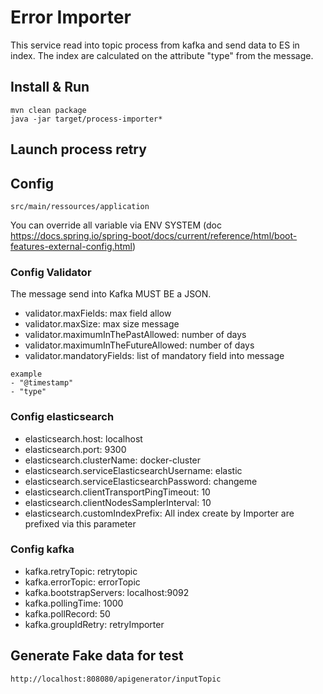 # Error Importer

This service read into topic process from kafka and send data to ES in index. The index are calculated on the attribute "type" from the message. 

## Install & Run
```
mvn clean package
java -jar target/process-importer*
```

## Launch process retry

## Config
```
src/main/ressources/application
```

You can override all variable via ENV SYSTEM (doc https://docs.spring.io/spring-boot/docs/current/reference/html/boot-features-external-config.html)

### Config Validator

The message send into Kafka MUST BE a JSON.

* validator.maxFields: max field allow
* validator.maxSize: max size message
* validator.maximumInThePastAllowed: number of days
* validator.maximumInTheFutureAllowed: number of days
* validator.mandatoryFields: list of mandatory field into message
```
example
- "@timestamp"
- "type"
```

### Config elasticsearch

* elasticsearch.host: localhost
* elasticsearch.port: 9300
* elasticsearch.clusterName: docker-cluster
* elasticsearch.serviceElasticsearchUsername: elastic
* elasticsearch.serviceElasticsearchPassword: changeme
* elasticsearch.clientTransportPingTimeout: 10
* elasticsearch.clientNodesSamplerInterval: 10
* elasticsearch.customIndexPrefix: All index create by Importer are prefixed via this parameter

### Config kafka

* kafka.retryTopic: retrytopic
* kafka.errorTopic: errorTopic
* kafka.bootstrapServers: localhost:9092
* kafka.pollingTime: 1000
* kafka.pollRecord: 50
* kafka.groupIdRetry: retryImporter

## Generate Fake data for test
```
http://localhost:808080/apigenerator/inputTopic
```